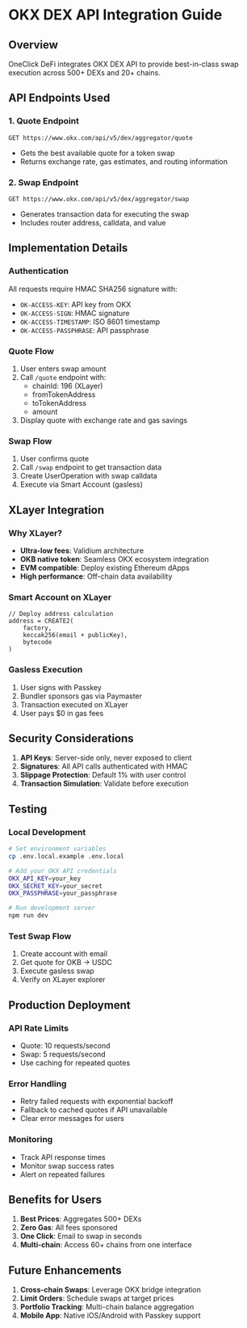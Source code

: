 # OKX DEX API Integration Guide

## Overview
OneClick DeFi integrates OKX DEX API to provide best-in-class swap execution across 500+ DEXs and 20+ chains.

## API Endpoints Used

### 1. Quote Endpoint
```
GET https://www.okx.com/api/v5/dex/aggregator/quote
```
- Gets the best available quote for a token swap
- Returns exchange rate, gas estimates, and routing information

### 2. Swap Endpoint
```
GET https://www.okx.com/api/v5/dex/aggregator/swap
```
- Generates transaction data for executing the swap
- Includes router address, calldata, and value

## Implementation Details

### Authentication
All requests require HMAC SHA256 signature with:
- `OK-ACCESS-KEY`: API key from OKX
- `OK-ACCESS-SIGN`: HMAC signature
- `OK-ACCESS-TIMESTAMP`: ISO 8601 timestamp
- `OK-ACCESS-PASSPHRASE`: API passphrase

### Quote Flow
1. User enters swap amount
2. Call `/quote` endpoint with:
   - chainId: 196 (XLayer)
   - fromTokenAddress
   - toTokenAddress
   - amount
3. Display quote with exchange rate and gas savings

### Swap Flow
1. User confirms quote
2. Call `/swap` endpoint to get transaction data
3. Create UserOperation with swap calldata
4. Execute via Smart Account (gasless)

## XLayer Integration

### Why XLayer?
- **Ultra-low fees**: Validium architecture
- **OKB native token**: Seamless OKX ecosystem integration
- **EVM compatible**: Deploy existing Ethereum dApps
- **High performance**: Off-chain data availability

### Smart Account on XLayer
```solidity
// Deploy address calculation
address = CREATE2(
    factory,
    keccak256(email + publicKey),
    bytecode
)
```

### Gasless Execution
1. User signs with Passkey
2. Bundler sponsors gas via Paymaster
3. Transaction executed on XLayer
4. User pays $0 in gas fees

## Security Considerations

1. **API Keys**: Server-side only, never exposed to client
2. **Signatures**: All API calls authenticated with HMAC
3. **Slippage Protection**: Default 1% with user control
4. **Transaction Simulation**: Validate before execution

## Testing

### Local Development
```bash
# Set environment variables
cp .env.local.example .env.local

# Add your OKX API credentials
OKX_API_KEY=your_key
OKX_SECRET_KEY=your_secret
OKX_PASSPHRASE=your_passphrase

# Run development server
npm run dev
```

### Test Swap Flow
1. Create account with email
2. Get quote for OKB → USDC
3. Execute gasless swap
4. Verify on XLayer explorer

## Production Deployment

### API Rate Limits
- Quote: 10 requests/second
- Swap: 5 requests/second
- Use caching for repeated quotes

### Error Handling
- Retry failed requests with exponential backoff
- Fallback to cached quotes if API unavailable
- Clear error messages for users

### Monitoring
- Track API response times
- Monitor swap success rates
- Alert on repeated failures

## Benefits for Users

1. **Best Prices**: Aggregates 500+ DEXs
2. **Zero Gas**: All fees sponsored
3. **One Click**: Email to swap in seconds
4. **Multi-chain**: Access 60+ chains from one interface

## Future Enhancements

1. **Cross-chain Swaps**: Leverage OKX bridge integration
2. **Limit Orders**: Schedule swaps at target prices
3. **Portfolio Tracking**: Multi-chain balance aggregation
4. **Mobile App**: Native iOS/Android with Passkey support